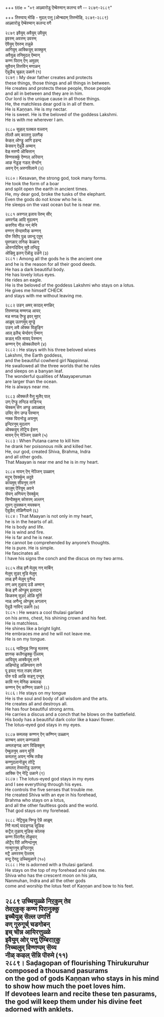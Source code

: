 +++
title = "०९ आऴ्वारोडु ऎम्बॆरुमान् कलन्द वगै -- २८७९-२८८९"

+++
तिरुवाय् मॊऴि - मुदल् पत्तु (ऒन्बदाम् तिरुमॊऴि, २८७९-२८८९)  
आऴ्वारोडु ऎम्बॆरुमान् कलन्द वगै  

२८७९ इवैयुम् अवैयुम् उवैयुम्  
       इवरुम् अवरुम् उवरुम्  
ऎवैयुम् ऎवरुम् तन्नुळे  
       आगियुम् आक्कियुम् काक्कुम्  
अवैयुळ् तनिमुदल् ऎम्मान्  
       कण्ण पिरान् ऎन् अमुदम्  
सुवैयन् तिरुविन् मणाळन्  
       ऎन्नुडैच् चूऴल् उळाने (१)  
२८७९। My dear father creates and protects  
these things, those things and all things in between.  
He creates and protects these people, those people  
and all in between and they are in him.  
Our lord is the unique cause in all those things.  
He, the matchless dear god is in all of them.  
He is Kaṇṇan. He is my nectar.  
He is sweet. He is the beloved of the goddess Lakshmi.  
He is with me wherever I am.  

२८८० सूऴल् पलबल वल्लान्  
       तॊल्लै अम् कालत्तु उलगैक्  
केऴल् ऒण्ड्रु आगि इडन्द  
       केसवन् ऎन्नुडै अम्मान्  
वेऴ मरुप्पै ऒचित्तान्  
       विण्णवर्क्कु ऎण्णल् अरियान्  
आऴ नॆडुङ् गडल् सेर्न्दान्  
       अवन् ऎन् अरुगविलाने (२)  

२८८०। Kesavan, the strong god, took many forms.  
He took the form of a boar  
and split open the earth in ancient times.  
He, my dear god, broke the tusks of the elephant.  
Even the gods do not know who he is.  
He sleeps on the vast ocean but he is near me.  

२८८१ अरुगल् इलाय पॆरुम् सीर्  
       अमरर्गळ् आदि मुदल्वन्  
करुगिय नील नन् मेनि  
       वण्णन् सॆन्दामरैक् कण्णन्  
पॊरु सिऱैप् पुळ् उवन्दु एऱुम्  
       पूमगळार् तनिक् केळ्वन्  
ऒरुगदियिन् सुवै तन्दिट्टु  
       ऒऴिवु इलन् ऎन्नोडु उडने (३)  
२८८१। Among all the gods he is the ancient one  
and he is the reason for all their good deeds.  
He has a dark beautiful body.  
He has lovely lotus eyes.  
He rides an eagle.  
He is the beloved of the goddess Lakshmi who stays on a lotus.  
He gives me himself CHECK  
and stays with me without leaving me.  

२८८२ उडन् अमर् कादल् मगळिर्  
       तिरुमगळ् मण्मगळ् आयर्  
मड मगळ् ऎण्ड्रु इवर् मूवर्  
       आळुम् उलगमुम् मूण्ड्रे  
उडन् अवै ऒक्क विऴुङ्गि  
       आल् इलैच् चेर्न्दवन् ऎम्मान्  
कडल् मलि मायप् पॆरुमान्  
       कण्णन् ऎन् ऒक्कलैयाने (४)  
२८८२। He stays with his three beloved wives  
Lakshmi, the Earth goddess,  
and the beautiful cowherd girl Nappinnai.  
He swallowed all the three worlds that he rules  
and sleeps on a banyan leaf.  
The wonderful qualities of Maayaperuman  
are larger than the ocean.  
He is always near me.  

२८८३ ऒक्कलै वैत्तु मुलैप् पाल्  
       उण् ऎण्ड्रु तन्दिड वाङ्गिच्  
चॆक्कम् सॆग अण्ड्रु अवळ्बाल्  
       उयिर् सॆग उण्ड पॆरुमान्  
नक्क पिरानोडु अयनुम्  
       इन्दिरनुम् मुदलाग  
ऒक्कवुम् तोट्रिय ईसन्  
       मायन् ऎन् नॆञ्जिन् उळाने (५)  
२८८३। When Putana came to kill him  
he drank her poisonous milk and killed her.  
He, our god, created Shiva, Brahma, Indra  
and all other gods.  
That Maayan is near me and he is in my heart.  

२८८४ मायन् ऎन् नॆञ्जिन् उळ्ळान्  
       मट्रुम् ऎवर्क्कुम् अदुवे  
कायमुम् सीवनुम् ताने  
       कालुम् ऎरियुम् अवने  
सेयन् अणियन् ऎवर्क्कुम्  
       सिन्दैक्कुम् कोसरम् अल्लन्  
तूयन् तुयक्कन् मयक्कन्  
       ऎन्नुडैत् तोळिणैयाने (६)  
२८८४। That Maayan is not only in my heart,  
he is in the hearts of all.  
He is body and life.  
He is wind and fire.  
He is far and he is near.  
He cannot be comprehended by anyone’s thoughts.  
He is pure. He is simple.  
He fascinates all.  
I have his signs the conch and the discus on my two arms.  

२८८५ तोळ् इणै मेलुम् नन् मार्बिन्  
       मेलुम् सुडर् मुडि मेलुम्  
ताळ् इणै मेलुम् पुनैन्द  
       तण् अम् तुऴाय् उडै अम्मान्  
केळ् इणै ऒण्ड्रुम् इलादान्  
       किळरुम् सुडर् ऒळि मूर्त्ति  
नाळ् अणैन्दु ऒण्ड्रुम् अगलान्  
       ऎन्नुडै नाविन् उळाने (७)  
२८८५। He wears a cool thulasi garland  
on his arms, chest, his shining crown and his feet.  
He is matchless.  
He shines like a bright light.  
He embraces me and he will not leave me.  
He is on my tongue.  

२८८६ नाविनुळ् निण्ड्रु मलरुम्  
       ज्ञानक् कलैगळुक्कु ऎल्लाम्  
आवियुम् आक्कैयुम् ताने  
       अऴिप्पोडु अळिप्पवन् ताने  
पू इयल् नाल् तडम् तोळन्  
       पॊरु पडै आऴि सङ्गु एन्दुम्  
कावि नन् मेनिक् कमलक्  
       कण्णन् ऎन् कण्णिन् उळाने (८)  
२८८६। He stays on my tongue  
He is the soul and body of all wisdom and the arts.  
He creates all and destroys all.  
He has four beautiful strong arms.  
He carries a discus and a conch that he blows on the battlefield.  
His body has a beautiful dark color like a kaavi flower.  
The lotus-eyed god stays in my eyes.  

२८८७ कमलक् कण्णन् ऎन् कण्णिन् उळ्ळान्  
       काण्बन् अवन् कण्गळाले  
अमलङ्गळ् आग विऴिक्कुम्  
       ऐम्बुलनुम् अवन् मूर्त्ति  
कमलत्तु अयन् नम्बि तन्नैक्  
       कण्णुदलानॊडुम् तोट्रि  
अमलत् तॆय्वत्तॊडु उलगम्  
       आक्कि ऎन् नॆट्रि उळाने (९)  
२८८७। The lotus-eyed god stays in my eyes  
and I see everything through his eyes.  
He controls the five senses that trouble me.  
He created Shiva with an eye in his forehead,  
Brahma who stays on a lotus,  
and all the other faultless gods and the world.  
That god stays on my forehead.  


२८८८ नॆट्रियुळ् निण्ड्रु ऎन्नै आळुम्  
       निरै मलर्प् पादङ्गळ् सूडिक्  
कट्रैत् तुऴाय् मुडिक् कोलक्  
       कण्ण पिरानैत् तॊऴुवार्  
ऒट्रैप् पिऱै अणिन्दानुम्  
       नान्मुगनुम् इन्दिरनुम्  
मट्रै अमररुम् ऎल्लाम्  
       वन्दु ऎनदु उच्चियुळाने (१०)  
२८८८। He is adorned with a thulasi garland.  
He stays on the top of my forehead and rules me.  
Shiva who has the crescent moon on his jata,  
Nanmuhan, Indra and all the other gods  
come and worship the lotus feet of Kaṇṇan and bow to his feet.  

२८८९ उच्चियुळ्ळे निऱ्‌कुम् तेव  
       तेवऱ्‌कुक् कण्ण पिरानुक्कु  
इच्चैयुळ् सॆल्ल उणर्त्ति  
       वण् गुरुगूर्च् चडगोबन्  
इच् चॊन्न आयिरत्तुळ्ळे  
       इवैयुम् ओर् पत्तु ऎम्बिराऱ्‌कु  
निच्चलुम् विण्णप्पम् सॆय्य  
       नीळ् कऴल् सॆन्नि पॊरुमे (११)  
२८८९। Saḍagopan of flourishing Thirukuruhur  
composed a thousand pasurams  
on the god of gods Kaṇṇan who stays in his mind  
to show how much the poet loves him.  
If devotees learn and recite these ten pasurams,  
the god will keep them under his divine feet  
adorned with anklets.  
------------------  



